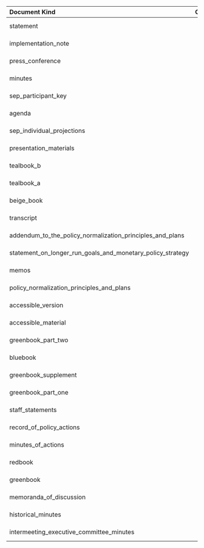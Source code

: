 | Document Kind                                              |   Count | Earliest   | Latest     |
|:-----------------------------------------------------------|--------:|:-----------|:-----------|
| statement                                                  |     316 | 1994-02-04 | 2023-07-26 |
| implementation_note                                        |     184 | 2018-01-31 | 2023-07-26 |
| press_conference                                           |     191 | 2011-04-27 | 2023-07-26 |
| minutes                                                    |     444 | 1993-02-03 | 2023-06-14 |
| sep_participant_key                                        |      25 | 2007-10-31 | 2017-12-13 |
| agenda                                                     |     580 | 1960-01-12 | 2017-12-13 |
| sep_individual_projections                                 |      37 | 2007-10-31 | 2017-12-13 |
| presentation_materials                                     |     352 | 1976-03-29 | 2017-12-13 |
| tealbook_b                                                 |      53 | 2010-06-23 | 2017-12-13 |
| tealbook_a                                                 |      53 | 2010-06-23 | 2017-12-13 |
| beige_book                                                 |     386 | 1983-07-13 | 2017-12-13 |
| transcript                                                 |     453 | 1976-03-29 | 2017-12-13 |
| addendum_to_the_policy_normalization_principles_and_plans  |       1 | 2017-06-14 | 2017-06-14 |
| statement_on_longer_run_goals_and_monetary_policy_strategy |       5 | 2013-01-30 | 2017-02-01 |
| memos                                                      |      43 | 1955-01-11 | 2017-02-01 |
| policy_normalization_principles_and_plans                  |       1 | 2014-09-17 | 2014-09-17 |
| accessible_version                                         |      95 | 2001-06-27 | 2011-12-13 |
| accessible_material                                        |      17 | 2007-10-31 | 2011-11-02 |
| greenbook_part_two                                         |     307 | 1974-08-20 | 2010-04-28 |
| bluebook                                                   |     424 | 1965-11-02 | 2010-04-28 |
| greenbook_supplement                                       |     444 | 1964-06-17 | 2010-04-28 |
| greenbook_part_one                                         |     307 | 1974-08-20 | 2010-04-28 |
| staff_statements                                           |       4 | 1980-12-19 | 1998-08-18 |
| record_of_policy_actions                                   |     578 | 1936-03-19 | 1992-12-22 |
| minutes_of_actions                                         |     283 | 1967-06-20 | 1992-12-22 |
| redbook                                                    |     143 | 1970-05-26 | 1983-05-24 |
| greenbook                                                  |     141 | 1964-06-17 | 1979-10-06 |
| memoranda_of_discussion                                    |     123 | 1967-06-20 | 1976-03-16 |
| historical_minutes                                         |     335 | 1936-03-18 | 1967-05-23 |
| intermeeting_executive_committee_minutes                   |     237 | 1936-03-19 | 1955-06-06 |